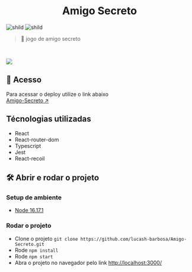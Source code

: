 <div align="center">
	<h1>Amigo Secreto</h1>
</div>


![shild](https://img.shields.io/github/repo-size/lucash-barbosa/Amigo-Secreto)
![shild](https://img.shields.io/github/last-commit/lucash-barbosa/Amigo-Secreto)

> :book: jogo de amigo secreto

<br>
                                                  
![](https://github.com/lucash-barbosa/Amigo-Secreto/blob/main/screenshot.png)

## 🚀 Acesso
Para acessar o deploy utilize o link abaixo
<br>
[Amigo-Secreto ↗️](https://alura-amigo-secreto-mu.vercel.app)


## Técnologias utilizadas
- React
- React-router-dom
- Typescript
- Jest
- React-recoil

## 🛠️ Abrir e rodar o projeto

### Setup de ambiente
- [Node 16.17.1](https://nodejs.org/en/)

### Rodar o projeto
- Clone o projeto ```git clone https://github.com/lucash-barbosa/Amigo-Secreto.git```
- Rode ```npm install```
- Rode ```npm start```
- Abra o projeto no navegador pelo link <a href="http://localhost:3000/">http://localhost:3000/</a>
